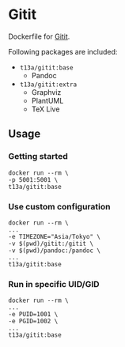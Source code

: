 Gitit
=====

Dockerfile for [Gitit](https://github.com/jgm/gitit).

Following packages are included:

-  `t13a/gitit:base`
   -  Pandoc
-  `t13a/gitit:extra`
   -  Graphviz
   -  PlantUML
   -  TeX Live

## Usage

### Getting started

    docker run --rm \
    -p 5001:5001 \
    t13a/gitit:base

### Use custom configuration

    docker run --rm \
    ...
    -e TIMEZONE="Asia/Tokyo" \
    -v $(pwd)/gitit:/gitit \
    -v $(pwd)/pandoc:/pandoc \
    ...
    t13a/gitit:base

### Run in specific UID/GID

    docker run --rm \
    ...
    -e PUID=1001 \
    -e PGID=1002 \
    ...
    t13a/gitit:base
